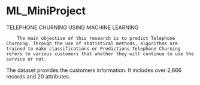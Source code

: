 # ML_MiniProject

TELEPHONE CHURNING USING MACHINE LEARNING

        The main objective of this research is to predict Telephone Churning. Through the use of statistical methods, algorithms are trained to make classifications or Predictions Telephone Churning refers to various customers that whether they will continue to use the service or not. 

The dataset provides the customers information. It includes over 2,666 records and 20 attributes.
